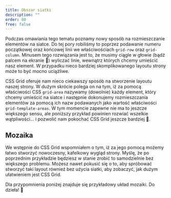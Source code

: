 ```yaml
---
title: Obszar siatki
description: ""
order: 80
free: false
---
```


<script>
	import Codepen from "$lib/components/ui/Codepen.svelte";
</script>

Podczas omawiania tego tematu poznamy nowy sposób na rozmieszczanie elementów na siatce. Do tej pory robiliśmy to poprzez podawanie numeru początkowej oraz końcowej linii we właściwościach `grid-row` oraz `grid-column`. Minusem tego rozwiązania jest to, że musimy ciągle w głowie (bądź palcem na ekranie 🙂) wyliczać linie, wewnątrz których chcemy umieścić nasz element. W przypadku nieco bardziej skomplikowanego layoutu strony może to być mocno uciążliwe.

CSS Grid oferuje nam nieco ciekawszy sposób na stworzenie layoutu naszej strony. W dużym skrócie polega on na tym, iż za pomocą właściwości CSS `grid-area` nazywamy (dowolnie) każdy element, który chcemy umieścić na siatce i następnie dokonujemy rozmieszczania elementów za pomocą ich nazw podawanych jako wartość właściwości `grid-template-areas`. W tym momencie zapewne nie ma to jeszcze większego sensu, ale poniższy przykład powinien rozwiać wszelkie wątpliwości… i pozwolić nam pokochać CSS Grid jeszcze bardziej 🙂.

<Codepen id="MWZLwEg" />

## Mozaika

We wstępnie do CSS Grid wspomniałem o tym, iż za jego pomocą możemy łatwo stworzyć nowoczesny, kafelkowy wygląd strony. Myślę, że po poprzednim przykładzie będziesz w stanie zrobić to samodzielnie bez większego problemu. Możesz nawet pokusić się o to, aby spróbować stworzyć taki layout również bez użycia siatki, aby zobaczyć, jak dużym ułatwieniem jest CSS Grid.

Dla przypomnienia poniżej znajduje się przykładowy układ mozaiki. Do dzieła! 🙂

<img alt="" src="/kurs/statyczna/img/zaawansowana-strona/mosaic.png" />
